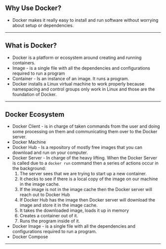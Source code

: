 ## Why Use Docker?
- Docker makes it really easy to install and run software without worrying about setup or dependencies.
---

## What is Docker?
- Docker is a platform or ecosystem around creating and running containers.
- Image - is a single file with all the dependencies and configurations required to run a program
- Container - Is an instance of an image. It runs a program.
- Docker installs a Linux virtual machine to work properly because namespacing and control groups only work in Linux and those are the foundation of Docker.
---

## Docker Ecosystem
- Docker Client - is in charge of taken commands from the user and doing some processing on them and communicating them over to the Docker server.
- Docker Machine
- Docker Hub - Is a repository of mostly free images that you can download and run on your computer.
- Docker Server - In charge of the heavy lifting. When the Docker Server is called due to a `docker run` command then a series of actions occur in the background:
  1. The server sees that we are trying to start up a new container. 
  2. It checks to see if there is a local copy of the image on our machine in the image cache.
  3. If the image is not in the image cache then the Docker server will reach out to Docker Hub
  4. If Docker Hub has the image then Docker server will download the image and store it in the image cache.
  5. It takes the downloaded image, loads it up in memory
  6. Creates a container out of it.
  7. Runs the program inside of it.
- Docker Image - is a single file with all the dependencies and configurations required to run a program.
- Docker Compose
---